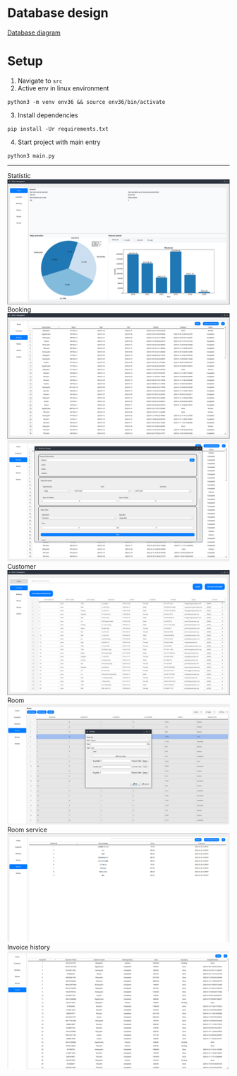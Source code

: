 
# Database design 
[Database diagram](/db/README.md)
# Setup 
1. Navigate to `src` 
2. Active env in linux environment 
```shell 
python3 -m venv env36 && source env36/bin/activate
```
3. Install dependencies
```
pip install -Ur requirements.txt
```


4. Start project with main entry 
```
python3 main.py
```
___ 

Statistic
![home static](./assets/home_static.png)
Booking
![booking](./assets/booking.png)
![create booking](./assets/create_booking.png)
Customer
![customer](./assets/customer.png)
Room 
![room edit](./assets/room_edit.png)
Room service
![room service](./assets/room_service.png)
Invoice history
![invoice history](./assets/invoice_history.png)

